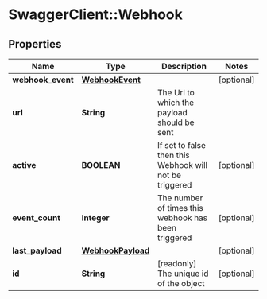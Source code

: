 # SwaggerClient::Webhook

## Properties
Name | Type | Description | Notes
------------ | ------------- | ------------- | -------------
**webhook_event** | [**WebhookEvent**](WebhookEvent.md) |  | [optional] 
**url** | **String** | The Url to which the payload should be sent | 
**active** | **BOOLEAN** | If set to false then this Webhook will not be triggered | [optional] 
**event_count** | **Integer** | The number of times this webhook has been triggered | [optional] 
**last_payload** | [**WebhookPayload**](WebhookPayload.md) |  | [optional] 
**id** | **String** | [readonly] The unique id of the object | [optional] 

